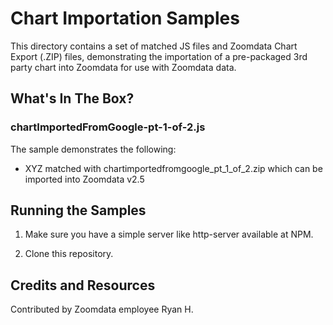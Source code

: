 # Chart Importation Samples

This directory contains a set of matched JS files and Zoomdata Chart Export (.ZIP) files, demonstrating the importation of a pre-packaged 3rd party chart into Zoomdata for use with Zoomdata data.

## What's In The Box?

### chartImportedFromGoogle-pt-1-of-2.js
The sample demonstrates the following:
* XYZ
matched with chartimportedfromgoogle_pt_1_of_2.zip which can
be imported into Zoomdata v2.5


## Running the Samples

1. Make sure you have a simple server like http-server available at NPM.

1. Clone this repository.



## Credits and Resources

Contributed by Zoomdata employee Ryan H.